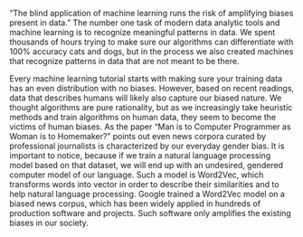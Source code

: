 “The blind application of machine learning runs the risk of amplifying biases present in data.” The number one task of modern data analytic tools and machine learning is to recognize meaningful patterns in data. We spent thousands of hours trying to make sure our algorithms can differentiate with 100% accuracy cats and dogs, but in the process we also created machines that recognize patterns in data that are not meant to be there.

Every machine learning tutorial starts with making sure your training data has an even distribution with no biases. However, based on recent readings, data that describes humans will likely also capture our biased nature. We thought algorithms are pure rationality, but as we increasingly take heuristic methods and train algorithms on human data, they seem to become the victims of human biases. As the paper “Man is to Computer Programmer as Woman is to Homemaker?” points out even news corpora curated by professional journalists is characterized by our everyday gender bias. It is important to notice, because if we train a natural language processing model based on that dataset, we will end up with an undesired, gendered computer model of our language. Such a model is Word2Vec, which transforms words into vector in order to describe their similarities and to help natural language processing. Google trained a Word2Vec model on a biased news corpus, which has been widely applied in hundreds of production software and projects. Such software only amplifies the existing biases in our society.
